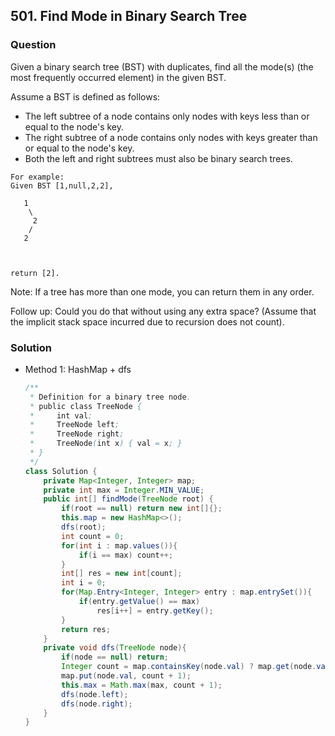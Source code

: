 ## 501. Find Mode in Binary Search Tree

### Question
Given a binary search tree (BST) with duplicates, find all the mode(s) (the most frequently occurred element) in the given BST.

Assume a BST is defined as follows:
* The left subtree of a node contains only nodes with keys less than or equal to the node's key.
* The right subtree of a node contains only nodes with keys greater than or equal to the node's key.
* Both the left and right subtrees must also be binary search trees.

 
```
For example:
Given BST [1,null,2,2],

   1
    \
     2
    /
   2

 

return [2].
```

Note: If a tree has more than one mode, you can return them in any order.

Follow up: Could you do that without using any extra space? (Assume that the implicit stack space incurred due to recursion does not count).

### Solution
* Method 1: HashMap + dfs
	```Java
	/**
	 * Definition for a binary tree node.
	 * public class TreeNode {
	 *     int val;
	 *     TreeNode left;
	 *     TreeNode right;
	 *     TreeNode(int x) { val = x; }
	 * }
	 */
	class Solution {
		private Map<Integer, Integer> map;
		private int max = Integer.MIN_VALUE;
		public int[] findMode(TreeNode root) {
			if(root == null) return new int[]{};
			this.map = new HashMap<>();
			dfs(root);
			int count = 0;
			for(int i : map.values()){
				if(i == max) count++;
			}
			int[] res = new int[count];
			int i = 0;
			for(Map.Entry<Integer, Integer> entry : map.entrySet()){
				if(entry.getValue() == max)
					res[i++] = entry.getKey();
			}
			return res;
		}
		private void dfs(TreeNode node){
			if(node == null) return;
			Integer count = map.containsKey(node.val) ? map.get(node.val): 0;
			map.put(node.val, count + 1);
			this.max = Math.max(max, count + 1);
			dfs(node.left);
			dfs(node.right);
		}
	}
	```